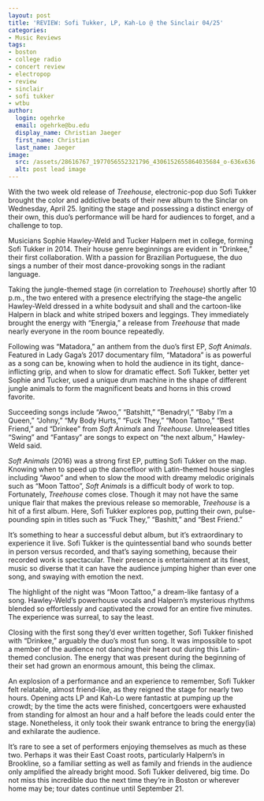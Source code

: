 ```yaml
---
layout: post
title: 'REVIEW: Sofi Tukker, LP, Kah-Lo @ the Sinclair 04/25'
categories:
- Music Reviews
tags:
- boston
- college radio
- concert review
- electropop
- review
- sinclair
- sofi tukker
- wtbu
author:
  login: ogehrke
  email: ogehrke@bu.edu
  display_name: Christian Jaeger
  first_name: Christian
  last_name: Jaeger
image:
  src: /assets/28616767_1977056552321796_4306152655864035684_o-636x636.jpg
  alt: post lead image
---
```

With the two week old release of _Treehouse_, electronic-pop duo Sofi Tukker brought the color and addictive beats of their new album to the Sinclar on Wednesday, April 25. Igniting the stage and possessing a distinct energy of their own, this duo’s performance will be hard for audiences to forget, and a challenge to top.

Musicians Sophie Hawley-Weld and Tucker Halpern met in college, forming Sofi Tukker in 2014. Their house genre beginnings are evident in “Drinkee,” their first collaboration. With a passion for Brazilian Portuguese, the duo sings a number of their most dance-provoking songs in the radiant language.

Taking the jungle-themed stage (in correlation to _Treehouse_) shortly after 10 p.m., the two entered with a presence electrifying the stage–the angelic Hawley-Weld dressed in a white bodysuit and shall and the cartoon-like Halpern in black and white striped boxers and leggings. They immediately brought the energy with “Energia,” a release from _Treehouse_ that made nearly everyone in the room bounce repeatedly.

Following was “Matadora,” an anthem from the duo’s first EP, _Soft Animals_. Featured in Lady Gaga’s 2017 documentary film, “Matadora” is as powerful as a song can be, knowing when to hold the audience in its tight, dance-inflicting grip, and when to slow for dramatic effect. Sofi Tukker, better yet Sophie and Tucker, used a unique drum machine in the shape of different jungle animals to form the magnificent beats and horns in this crowd favorite.

Succeeding songs include “Awoo,” “Batshitt,” “Benadryl,” “Baby I’m a Queen,” “Johny,” “My Body Hurts,” “Fuck They,” “Moon Tattoo,” “Best Friend,” and “Drinkee” from _Soft Animals_ and _Treehouse_. Unreleased titles “Swing” and “Fantasy” are songs to expect on “the next album,” Hawley-Weld said.

_Soft Animals_ (2016) was a strong first EP, putting Sofi Tukker on the map. Knowing when to speed up the dancefloor with Latin-themed house singles including “Awoo” and when to slow the mood with dreamy melodic originals such as “Moon Tattoo”, _Soft Animals_ is a difficult body of work to top. Fortunately, _Treehouse_ comes close. Though it may not have the same unique flair that makes the previous release so memorable, _Treehouse_ is a hit of a first album. Here, Sofi Tukker explores pop, putting their own, pulse-pounding spin in titles such as “Fuck They,” “Bashitt,” and “Best Friend.”

It’s something to hear a successful debut album, but it’s extraordinary to experience it live. Sofi Tukker is the quintessential band who sounds better in person versus recorded, and that’s saying something, because their recorded work is spectacular. Their presence is entertainment at its finest, music so diverse that it can have the audience jumping higher than ever one song, and swaying with emotion the next.

The highlight of the night was “Moon Tattoo,” a dream-like fantasy of a song. Hawley-Weld’s powerhouse vocals and Halpern’s mysterious rhythms blended so effortlessly and captivated the crowd for an entire five minutes. The experience was surreal, to say the least.

Closing with the first song they’d ever written together, Sofi Tukker finished with “Drinkee,” arguably the duo’s most fun song. It was impossible to spot a member of the audience not dancing their heart out during this Latin-themed conclusion. The energy that was present during the beginning of their set had grown an enormous amount, this being the climax.

An explosion of a performance and an experience to remember, Sofi Tukker felt relatable, almost friend-like, as they reigned the stage for nearly two hours. Opening acts LP and Kah-Lo were fantastic at pumping up the crowdt; by the time the acts were finished, concertgoers were exhausted from standing for almost an hour and a half before the leads could enter the stage. Nonetheless, it only took their swank entrance to bring the energy(ia) and exhilarate the audience.

It’s rare to see a set of performers enjoying themselves as much as these two. Perhaps it was their East Coast roots, particularly Halpern’s in Brookline, so a familiar setting as well as family and friends in the audience only amplified the already bright mood. Sofi Tukker delivered, big time. Do not miss this incredible duo the next time they’re in Boston or wherever home may be; tour dates continue until September 21.